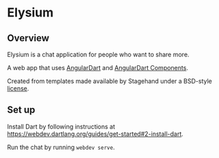 # Elysium

## Overview

Elysium is a chat application for people who want to share more.

A web app that uses [AngularDart](https://webdev.dartlang.org/angular) and
[AngularDart Components](https://webdev.dartlang.org/components).

Created from templates made available by Stagehand under a BSD-style
[license](https://github.com/dart-lang/stagehand/blob/master/LICENSE).

## Set up

Install Dart by following instructions at https://webdev.dartlang.org/guides/get-started#2-install-dart.

Run the chat by running `webdev serve`.
